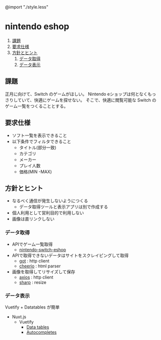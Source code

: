 @import "./style.less"

# nintendo eshop


<!-- @import "[TOC]" {cmd="toc" depthFrom=2 depthTo=6 orderedList=true} -->

<!-- code_chunk_output -->

1. [課題](#課題)
2. [要求仕様](#要求仕様)
3. [方針とヒント](#方針とヒント)
    1. [データ取得](#データ取得)
    2. [データ表示](#データ表示)

<!-- /code_chunk_output -->

## 課題

正月に向けて、Switch のゲームがほしい。
Nintendo eショップは何となくもっさりしていて、快適にゲームを探せない。
そこで、快適に閲覧可能な Switch のゲーム一覧をつくることとする。

## 要求仕様

- ソフト一覧を表示できること
- 以下条件でフィルタできること
  - タイトル(部分一致)
  - カテゴリ
  - メーカー
  - プレイ人数
  - 価格(MIN -MAX)

## 方針とヒント

- なるべく通信が発生しないようにつくる
    - データ取得ツールと表示アプリは別で作成する
- 個人利用として営利目的で利用しない
- 画像は直リンクしない

### データ取得
- APIでゲーム一覧取得
  - [nintendo-switch-eshop](https://www.npmjs.com/package/nintendo-switch-eshop)
- APIで取得できないデータはサイトをスクレイピングして取得
  - [got](https://www.npmjs.com/package/got) : http client
  - [cheerio](https://www.npmjs.com/package/cheerio) : html parser
- 画像を取得してリサイズして保存
  - [axios](https://www.npmjs.com/package/axios) : http client
  - [sharp](https://www.npmjs.com/package/sharp) : resize

### データ表示
Vuetify + Datatables が簡単
- Nuxt.js
  - Vuetify
    - [Data tables](https://vuetifyjs.com/ja/components/data-tables/)
    - [Autocompletes](https://vuetifyjs.com/ja/components/autocompletes/)
